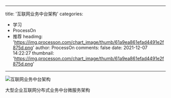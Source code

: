 
---
title: '互联网业务中台架构'
categories: 
 - 学习
 - ProcessOn
 - 推荐
headimg: 'https://img.processon.com/chart_image/thumb/61a9ea861efad4491e2f875d.png'
author: ProcessOn
comments: false
date: 2021-12-07 14:22:27
thumbnail: 'https://img.processon.com/chart_image/thumb/61a9ea861efad4491e2f875d.png'
---

<div>   
<img class="thumb" alt="互联网业务中台架构" src="https://img.processon.com/chart_image/thumb/61a9ea861efad4491e2f875d.png" referrerpolicy="no-referrer">
<p>大型企业互联网分布式业务中台微服务架构</p>  
</div>
            
